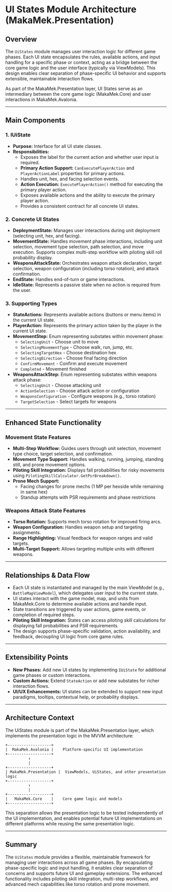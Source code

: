 ﻿# UI States Module Architecture (MakaMek.Presentation)

## Overview
The `UiStates` module manages user interaction logic for different game phases. Each UI state encapsulates the rules, available actions, and input handling for a specific phase or context, acting as a bridge between the core game logic and the user interface (typically via ViewModels). This design enables clear separation of phase-specific UI behavior and supports extensible, maintainable interaction flows.

As part of the MakaMek.Presentation layer, UI States serve as an intermediary between the core game logic (MakaMek.Core) and user interactions in MakaMek.Avalonia.

---

## Main Components

### 1. IUiState
- **Purpose:** Interface for all UI state classes.
- **Responsibilities:**
  - Exposes the label for the current action and whether user input is required.
  - **Primary Action Support:** `CanExecutePlayerAction` and `PlayerActionLabel` properties for primary actions.
  - Handles unit, hex, and facing selection events.
  - **Action Execution:** `ExecutePlayerAction()` method for executing the primary player action.
  - Exposes available actions and the ability to execute the primary player action.
  - Provides a consistent contract for all concrete UI states.

### 2. Concrete UI States
- **DeploymentState:** Manages user interactions during unit deployment (selecting unit, hex, and facing).
- **MovementState:** Handles movement phase interactions, including unit selection, movement type selection, path selection, and move execution. Supports complex multi-step workflow with piloting skill roll probability display.
- **WeaponsAttackState:** Orchestrates weapon attack declaration, target selection, weapon configuration (including torso rotation), and attack confirmation.
- **EndState:** Handles end-of-turn or game interactions.
- **IdleState:** Represents a passive state when no action is required from the user.

### 3. Supporting Types
- **StateActions:** Represents available actions (buttons or menu items) in the current UI state.
- **PlayerAction:** Represents the primary action taken by the player in the current UI state.
- **MovementStep:** Enum representing substates within movement phase:
  - `SelectingUnit` - Choose unit to move
  - `SelectingMovementType` - Choose walk, run, jump, etc.
  - `SelectingTargetHex` - Choose destination hex
  - `SelectingDirection` - Choose final facing direction
  - `ConfirmMovement` - Confirm and execute movement
  - `Completed` - Movement finished
- **WeaponsAttackStep:** Enum representing substates within weapons attack phase:
  - `SelectingUnit` - Choose attacking unit
  - `ActionSelection` - Choose attack action or configuration
  - `WeaponsConfiguration` - Configure weapons (e.g., torso rotation)
  - `TargetSelection` - Select targets for weapons

---

## Enhanced State Functionality

### Movement State Features
- **Multi-Step Workflow:** Guides users through unit selection, movement type choice, target selection, and confirmation.
- **Movement Type Support:** Handles walking, running, jumping, standing still, and prone movement options.
- **Piloting Skill Integration:** Displays fall probabilities for risky movements using `PilotingSkillCalculator.GetPsrBreakdown()`.
- **Prone Mech Support:** 
  - Facing changes for prone mechs (1 MP per hexside while remaining in same hex)
  - Standup attempts with PSR requirements and phase restrictions

### Weapons Attack State Features
- **Torso Rotation:** Supports mech torso rotation for improved firing arcs.
- **Weapon Configuration:** Handles weapon setup and targeting assignments.
- **Range Highlighting:** Visual feedback for weapon ranges and valid targets.
- **Multi-Target Support:** Allows targeting multiple units with different weapons.

---

## Relationships & Data Flow

- Each UI state is instantiated and managed by the main ViewModel (e.g., `BattleMapViewModel`), which delegates user input to the current state.
- UI states interact with the game model, map, and units from MakaMek.Core to determine available actions and handle input.
- State transitions are triggered by user actions, game events, or completion of required steps.
- **Piloting Skill Integration:** States can access piloting skill calculations for displaying fall probabilities and PSR requirements.
- The design supports phase-specific validation, action availability, and feedback, decoupling UI logic from core game rules.

---

## Extensibility Points
- **New Phases:** Add new UI states by implementing `IUiState` for additional game phases or custom interactions.
- **Custom Actions:** Extend `StateAction` or add new substates for richer interaction flows.
- **UI/UX Enhancements:** UI states can be extended to support new input paradigms, tooltips, contextual help, or probability displays.

---

## Architecture Context

The UiStates module is part of the MakaMek.Presentation layer, which implements the presentation logic in the MVVM architecture:

```
+-------------------+
|  MakaMek.Avalonia |    Platform-specific UI implementation
+-------------------+
          ↑
          |
+-------------------+
| MakaMek.Presentation |  ViewModels, UiStates, and other presentation logic
+-------------------+
          ↑
          |
+-------------------+
|   MakaMek.Core    |    Core game logic and models
+-------------------+
```

This separation allows the presentation logic to be tested independently of the UI implementation, and enables potential future UI implementations on different platforms while reusing the same presentation logic.

---

## Summary

The `UiStates` module provides a flexible, maintainable framework for managing user interactions across all game phases. By encapsulating phase-specific logic and input handling, it enables clear separation of concerns and supports future UI and gameplay extensions. The enhanced functionality includes piloting skill integration, multi-step workflows, and advanced mech capabilities like torso rotation and prone movement.
